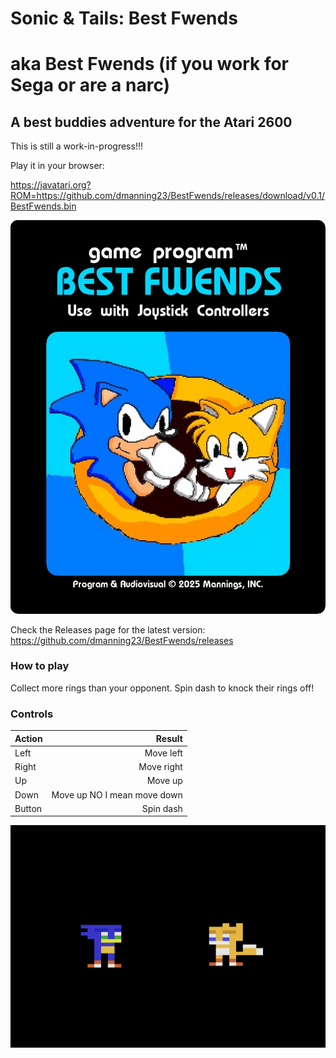 # Sonic & Tails: Best Fwends
# aka Best Fwends (if you work for Sega or are a narc)
## A best buddies adventure for the Atari 2600

This is still a work-in-progress!!!

Play it in your browser:

https://javatari.org?ROM=https://github.com/dmanning23/BestFwends/releases/download/v0.1/BestFwends.bin

[![Play Sonic & Tails: Best Fwends in your browser](BestFwends-main.jpg)](https://javatari.org?ROM=https://github.com/dmanning23/BestFwends/releases/download/v0.1/BestFwends.bin)

Check the Releases page for the latest version:
https://github.com/dmanning23/BestFwends/releases

### How to play

Collect more rings than your opponent.
Spin dash to knock their rings off!

### Controls

| Action        | Result  |
|:------------- | -----:|
| Left      | Move left |
| Right      | Move right |
| Up      | Move up |
| Down      | Move up NO I mean move down |
| Button | Spin dash |

[![Play Sonic & Tails: Best Fwends in your browser](Screenshot.png)](https://javatari.org?ROM=https://github.com/dmanning23/BestFwends/releases/download/v0.1/BestFwends.bin)

